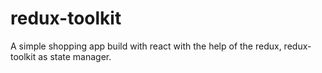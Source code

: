 # redux-toolkit
A simple shopping app build with react with the help of the redux, redux-toolkit as state manager.
